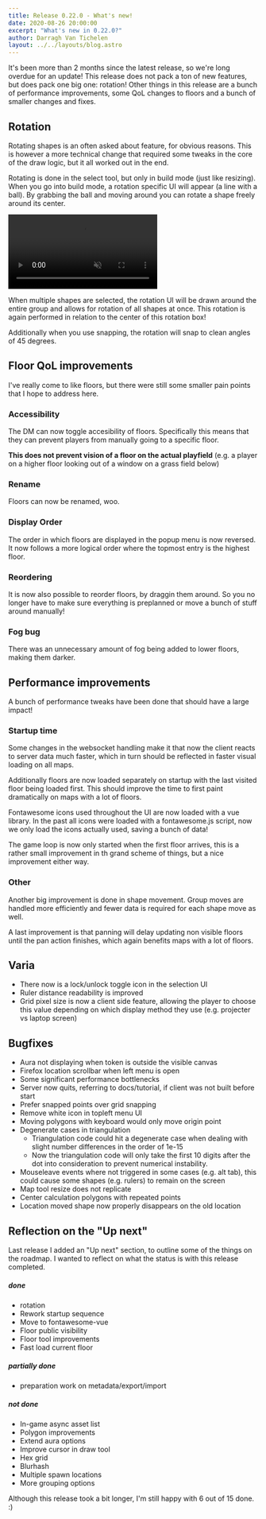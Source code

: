 ```yaml
---
title: Release 0.22.0 - What's new!
date: 2020-08-26 20:00:00
excerpt: "What's new in 0.22.0?"
author: Darragh Van Tichelen
layout: ../../layouts/blog.astro
---
```


It's been more than 2 months since the latest release, so we're long overdue for an update!
This release does not pack a ton of new features, but does pack one big one: rotation!
Other things in this release are a bunch of performance improvements, some QoL changes to floors and a bunch of smaller changes and fixes.

## Rotation

Rotating shapes is an often asked about feature, for obvious reasons.
This is however a more technical change that required some tweaks in the core of the draw logic,
but it all worked out in the end.

Rotating is done in the select tool, but only in build mode (just like resizing).
When you go into build mode, a rotation specific UI will appear (a line with a ball).
By grabbing the ball and moving around you can rotate a shape freely around its center.

<video autoplay loop muted style="max-width: 680px;">
   <source src="/blog/release-0.22/rotation.webm" type="video/webm">
   <source src="/blog/release-0.22/rotation.mp4" type="video/mp4">
</video>

When multiple shapes are selected, the rotation UI will be drawn around the entire group and allows for rotation of all shapes at once.
This rotation is again performed in relation to the center of this rotation box!

Additionally when you use snapping, the rotation will snap to clean angles of 45 degrees.

## Floor QoL improvements

I've really come to like floors, but there were still some smaller pain points that I hope to address here.

### Accessibility

The DM can now toggle accesibility of floors. Specifically this means that they can prevent players from manually going to a specific floor.

**This does not prevent vision of a floor on the actual playfield** (e.g. a player on a higher floor looking out of a window on a grass field below)

### Rename

Floors can now be renamed, woo.

### Display Order

The order in which floors are displayed in the popup menu is now reversed. It now follows a more logical order where the topmost entry is the highest floor.

### Reordering

It is now also possible to reorder floors, by draggin them around. So you no longer have to make sure everything is preplanned or move a bunch of stuff around manually!

### Fog bug

There was an unnecessary amount of fog being added to lower floors, making them darker.

## Performance improvements

A bunch of performance tweaks have been done that should have a large impact!

### Startup time

Some changes in the websocket handling make it that now the client reacts to server data much faster,
which in turn should be reflected in faster visual loading on all maps.

Additionally floors are now loaded separately on startup with the last visited floor being loaded first.
This should improve the time to first paint dramatically on maps with a lot of floors.

Fontawesome icons used throughout the UI are now loaded with a vue library. In the past all icons were loaded with a fontawesome.js script, now we only load the icons actually used, saving a bunch of data!

The game loop is now only started when the first floor arrives, this is a rather small improvement in th grand scheme of things, but a nice improvement either way.

### Other

Another big improvement is done in shape movement. Group moves are handled more efficiently and fewer data is required for each shape move as well.

A last improvement is that panning will delay updating non visible floors until the pan action finishes, which again benefits maps with a lot of floors.

## Varia

-   There now is a lock/unlock toggle icon in the selection UI
-   Ruler distance readability is improved
-   Grid pixel size is now a client side feature, allowing the player to choose this value depending on which display method they use (e.g. projecter vs laptop screen)

## Bugfixes

-   Aura not displaying when token is outside the visible canvas
-   Firefox location scrollbar when left menu is open
-   Some significant performance bottlenecks
-   Server now quits, referring to docs/tutorial, if client was not built before start
-   Prefer snapped points over grid snapping
-   Remove white icon in topleft menu UI
-   Moving polygons with keyboard would only move origin point
-   Degenerate cases in triangulation
    -   Triangulation code could hit a degenerate case when dealing with slight number differences in the order of 1e-15
    -   Now the triangulation code will only take the first 10 digits after the dot into consideration to prevent numerical instability.
-   Mouseleave events where not triggered in some cases (e.g. alt tab), this could cause some shapes (e.g. rulers) to remain on the screen
-   Map tool resize does not replicate
-   Center calculation polygons with repeated points
-   Location moved shape now properly disappears on the old location

## Reflection on the "Up next"

Last release I added an "Up next" section, to outline some of the things on the roadmap. I wanted to reflect on what the status is with this release completed.

##### done

-   rotation
-   Rework startup sequence
-   Move to fontawesome-vue
-   Floor public visibility
-   Floor tool improvements
-   Fast load current floor

##### partially done

-   preparation work on metadata/export/import

##### not done

-   In-game async asset list
-   Polygon improvements
-   Extend aura options
-   Improve cursor in draw tool
-   Hex grid
-   Blurhash
-   Multiple spawn locations
-   More grouping options

Although this release took a bit longer, I'm still happy with 6 out of 15 done. :)
